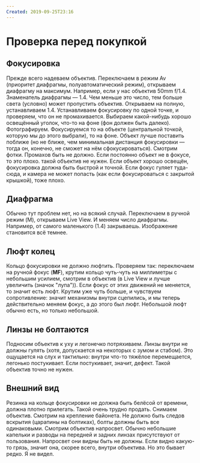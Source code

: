 ```yaml
---
Created: 2019-09-25T23:16
---
```

# Проверка перед покупкой
## Фокусировка
Прежде всего надеваем объектив. Переключаем в режим Av (приоритет диафрагмы, полуавтоматический режим), открываем диафрагму на максимум. Например, если у нас объектив 50mm f/1.4. Знаменатель диафрагмы — 1.4. Чем меньше это число, тем больше света (условно) может пропустить объектив. Открываем на полную, устанавливаем 1.4.
Устанавливаем фокусировку по одной точке, и проверяем, что он не промахивается. Выбираем какой-нибудь хорошо освещённый уголок, что-то на фоне (фон должен быть далеко). Фотографируем. Фокусируемся то на объекте (центральной точкой, которую мы до этого выбрали), то на фоне.
Объект лучше поставить поближе (но не ближе, чем минимальная дистанция фокусировки — тогда он, конечно, не сможет на нём сфокусироваться). Смотрим фотки. Промахов быть не должно. Если постоянно объект не в фокусе, то это плохо. такой объектив не нужен.
Если объект хорошо освещён, фокусировка должна быть быстрой и точной. Если фокус гуляет туда-сюда, и камера не может попасть (как если фокусироваться с закрытой крышкой), тоже плохо.
## Диафрагма
Обычно тут проблем нет, но на всякий случай. Переключаем в ручной режим (M), открываем Live View. И меняем число диафрагмы. Например, от самого маленького (1.4) закрываешь. Изображение становится всё темнее.
## Люфт колец
Кольцо фокусировки не должно люфтить.
Проверяем так: переключаем на ручной фокус (**MF**), крутим кольцо чуть-чуть на миллиметры с небольшим усилием, смотрим в объектив (в Live View и лучше увеличить (значок "лупа")). Если фокус от этих движений не меняется, то значит есть люфт. Крутим уже чуть больше, и чувствуем сопротивление: значит механизмы внутри сцепились, и мы теперь действительно меняем фокус, а до этого был люфт.
Небольшой люфт обычно есть, но только небольшой.
## Линзы не болтаются
Подносим объектив к уху и легонечко потряхиваем. Линзы внутри не должны гулять (хотя, допускается на некоторых с зумом и стабом). Это ощущается на слух и тактильно: внутри что-то тяжёлое перемещается, легонько постукивает. Если постукивает, значит, дефект. Такой объектив точно не нужен.
## Внешний вид
Резинка на кольце фокусировки не должна быть белёсой от времени, должна плотно прилегать. Такой очень трудно продать.
Снимаем объектив.
Смотрим на крепление байонета. Не должно быть следов вскрытия (царапины на болтиках), болты должны быть все одинаковыми.
Смотрим объектив напросвет. Обычно небольшие капельки и разводы на передней и задних линзах присутствуют от пользования. Напросвет они видны быть не должны. Если видно какую-то грязь, значит она, скорее всего, внутри объектива. Но это бывает редко. Я не видел.